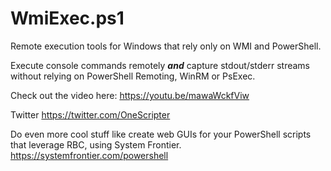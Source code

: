 # WmiExec.ps1
Remote execution tools for Windows that rely only on WMI and PowerShell.

Execute console commands remotely ***and*** capture stdout/stderr streams without relying on PowerShell Remoting, WinRM or PsExec.

Check out the video here: https://youtu.be/mawaWckfViw

Twitter
https://twitter.com/OneScripter

Do even more cool stuff like create web GUIs for your PowerShell scripts that leverage RBC, using System Frontier.
https://systemfrontier.com/powershell
